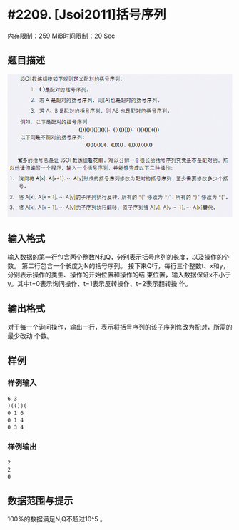 # #2209. [Jsoi2011]括号序列

内存限制：259 MiB时间限制：20 Sec

## 题目描述

![](images/2209.jpg)

## 输入格式

输入数据的第一行包含两个整数N和Q，分别表示括号序列的长度，以及操作的个数。 
第二行包含一个长度为N的括号序列。 
接下来Q行，每行三个整数t、x和y，分别表示操作的类型、操作的开始位置和操作的结
束位置，输入数据保证x不小于y。其中t=0表示询问操作、t=1表示反转操作、t=2表示翻转操
作。 

## 输出格式

   对于每一个询问操作，输出一行，表示将括号序列的该子序列修改为配对，所需的最少改动
个数。 

## 样例

### 样例输入

    
    6 3       
    )(())( 
    0 1 6 
    0 1 4 
    0 3 4 
    

### 样例输出

    
    2
    2
    0
    
    

## 数据范围与提示

100%的数据满足N,Q不超过10^5
。 

